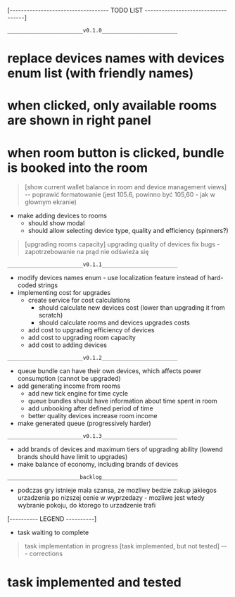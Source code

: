 [----------------------------------- TODO LIST -----------------------------------]

`________________________v0.1.0________________________`
 # replace devices names with devices enum list (with friendly names)
 # when clicked, only available rooms are shown in right panel
 # when room button is clicked, bundle is booked into the room
 > [show current wallet balance in room and device management views]
    -- poprawić formatowanie (jest 105.6, powinno być 105,60 - jak w głownym ekranie)
 - make adding devices to rooms
    - should show modal
    - should allow selecting device type, quality and efficiency (spinners?) 
 > [upgrading rooms capacity]
 > upgrading quality of devices
 > fix bugs
    - zapotrzebowanie na prąd nie odświeża się

`________________________v0.1.1________________________`

 - modify devices names enum - use localization feature instead of hard-coded strings
 - implementing cost for upgrades
    - create service for cost calculations
        - should calculate new devices cost (lower than upgrading it from scratch)
        - should calculate rooms and devices upgrades costs
    - add cost to upgrading efficiency of devices
    - add cost to upgrading room capacity
    - add cost to adding devices

`________________________v0.1.2________________________`
 - queue bundle can have their own devices, which affects power consumption 
   (cannot be upgraded)
 - add generating income from rooms  
    - add new tick engine for time cycle
    - queue bundles should have information about time spent in room
    - add unbooking after defined period of time
    - better quality devices increase room income 
 - make generated queue (progressively harder)

`________________________v0.1.3________________________`
- add brands of devices and maximum tiers of upgrading ability (lowend brands should have limit to upgrades)
- make balance of economy, including brands of devices



`_______________________backlog________________________`
 - podczas gry istnieje mala szansa, ze mozliwy bedzie zakup jakiegos urzadzenia po 
  nizszej cenie w wyprzedazy - mozliwe jest wtedy wybranie pokoju, do ktorego to urzadzenie trafi



[---------- LEGEND ----------]
 - task waiting to complete
 > task implementation in progress
 > [task implemented, but not tested]
 --- corrections
 # task implemented and tested